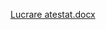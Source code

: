 [Lucrare atestat.docx](https://github.com/UifeleanAuroraSofia/Atestat-Informatica/files/8809338/Lucrare.atestat.docx)
